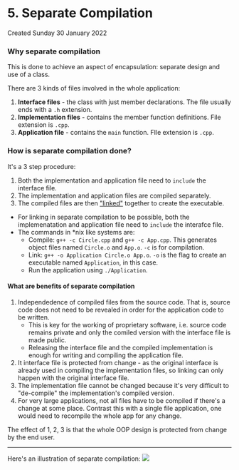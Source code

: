 # 5. Separate Compilation
Created Sunday 30 January 2022

### Why separate compilation

This is done to achieve an aspect of encapsulation: separate design and use of a class.

There are 3 kinds of files involved in the whole application:

1. **Interface files** - the class with just member declarations. The file usually ends with a `.h` extension.
2. **Implementation files** - contains the member function definitions. File extension is `.cpp`.
3. **Application file** - contains the `main` function. FIle extension is `.cpp`.

### How is separate compilation done?

It's a 3 step procedure:

1. Both the implementation and application file need to `include` the interface file.
2. The implementation and application files are compiled separately.
3. The compiled files are then ["linked"](<https://en.wikipedia.org/wiki/Linker_(computing)>) together to create the executable.

- For linking in separate compilation to be possible, both the implemenatation and application file need to `include` the interafce file.
- The commands in \*nix like systems are:
  - Compile: `g++ -c Circle.cpp` and `g++ -c App.cpp`. This generates object files named `Circle.o` and `App.o`. `-c` is for compilation.
  - Link: `g++ -o Application Circle.o App.o`. `-o` is the flag to create an executable named `Application`, in this case.
  - Run the application using `./Application`.

#### What are benefits of separate compilation

1. Independedence of compiled files from the source code. That is, source code does not need to be revealed in order for the application code to be written.
   - This is key for the working of proprietary software, i.e. source code remains private and only the comiled version with the interface file is made public.
   - Releasing the interface file and the compiled implementation is enough for writing and compiling the application file.
2. It interface file is protected from change - as the original interface is already used in compiling the implementation files, so linking can only happen with the original interface file.
3. The implementation file cannot be changed because it's very difficult to "de-compile" the implementation's compiled version.
4. For very large applications, not all files have to be compiled if there's a change at some place. Contrast this with a single file application, one would need to recompile the whole app for any change.

The effect of 1, 2, 3 is that the whole OOP design is protected from change by the end user.

---

Here's an illustration of separate compilation:
![](/assets/5._Separate_Compilation-image-1.png)
